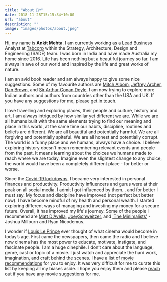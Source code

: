 ```yaml
---
title: "About 🙋‍♂️"
date: 2018-11-28T15:15:34+10:00
url: "about"
description: ""
image: "images/photos/about.jpeg"
---
```


Hi, my name is **Ankit Mehta**. I am currently working as a Lead Business Analyst at [Tabcorp](https://www.tabcorp.com.au/) within the Strategy, Architecture, Design and Engineering (SADE) team. I was born in India and have made Australia my home since 2016. Life has been nothing but a beautiful journey so far. I am always in awe of our world and inspired by the life and great works of nature. 

I am an avid book reader and am always happy to give some nice suggestions. Some of my favourite authors are [Mitch Albom](https://www.mitchalbom.com/home/), [Jeffrey Archer](https://www.jeffreyarcher.com/), [Dan Brown](https://danbrown.com/), and [Sir Arthur Conan Doyle](https://www.arthurconandoyle.com/). I am now trying to explore more Indian authors and authors from countries other than the USA and UK. If you have any suggestions for me, please [get in touch](mailto:ankit2612@proton.me). 

I love travelling and exploring places, their people and culture, history and art. I am always intrigued by how similar yet different we are. While we are all humans built with the same elements trying to find our meaning and place in this world, at the same time our habits, discipline, routines and beliefs are different. We are all beautiful and potentially harmful. We are all forgiving and potentially spiteful. We are all honest and potentially corrupt. The world is a funny place and we humans, always have a choice. I believe exploring history doesn't mean remembering relevant events and people from the past. It means learning about the choices we humans made to reach where we are today. Imagine even the slightest change to any choice, the world would have been a completely different place - for better or worse. 

Since the [Covid-19 lockdowns](https://en.wikipedia.org/wiki/COVID-19_lockdowns), I became very interested in personal finances and productivity. Productivity influencers and gurus were at their peak on all social media. I admit I got influenced by them... and for better I must say. My focus and discipline have improved (not perfect but better now). I have become mindful of my health and personal wealth. I started exploring different ways of managing and investing my money for a secure future. Overall, it has improved my life's journey. Some of the people I recommend are [Matt D'Avella](https://www.mattdavella.com/), [JoeySchweitzer](https://www.betterideas.com/), and ['The Minimalists'](https://www.theminimalists.com/about/) - Joshua Millburn and Ryan Nicodemus.

I wonder if [Louis Le Prince](https://en.wikipedia.org/wiki/Louis_Le_Prince) ever thought of what cinema would become in today’s age. First came the newspapers, then came the radio and I believe now cinema has the most power to educate, motivate, instigate, and fascinate people. I am a huge cinephile. I don’t care about the language, genre, cast or topic of a movie. I just watch and appreciate the hard work, imagination, and craft behind the scenes. I have a list of [movie recommendations](https://www.ank1t.com/movies) for you to enjoy. It was very difficult for me to curate this list by keeping all my biases aside. I hope you enjoy them and please [reach out](mailto:ankit2612@proton.me) if you have any movie suggestions for me. 


